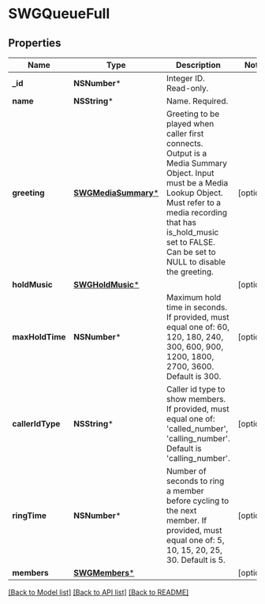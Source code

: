 # SWGQueueFull

## Properties
Name | Type | Description | Notes
------------ | ------------- | ------------- | -------------
**_id** | **NSNumber*** | Integer ID. Read-only. | 
**name** | **NSString*** | Name. Required. | 
**greeting** | [**SWGMediaSummary***](SWGMediaSummary.md) | Greeting to be played when caller first connects. Output is a Media Summary Object. Input must be a Media Lookup Object. Must refer to a media recording that has is_hold_music set to FALSE. Can be set to NULL to disable the greeting. | [optional] 
**holdMusic** | [**SWGHoldMusic***](SWGHoldMusic.md) |  | [optional] 
**maxHoldTime** | **NSNumber*** | Maximum hold time in seconds. If provided, must equal one of: 60, 120, 180, 240, 300, 600, 900, 1200, 1800, 2700, 3600. Default is 300. | [optional] 
**callerIdType** | **NSString*** | Caller id type to show members. If provided, must equal one of: &#39;called_number&#39;, &#39;calling_number&#39;. Default is &#39;calling_number&#39;. | [optional] 
**ringTime** | **NSNumber*** | Number of seconds to ring a member before cycling to the next member. If provided, must equal one of: 5, 10, 15, 20, 25, 30. Default is 5. | [optional] 
**members** | [**SWGMembers***](SWGMembers.md) |  | [optional] 

[[Back to Model list]](../README.md#documentation-for-models) [[Back to API list]](../README.md#documentation-for-api-endpoints) [[Back to README]](../README.md)


